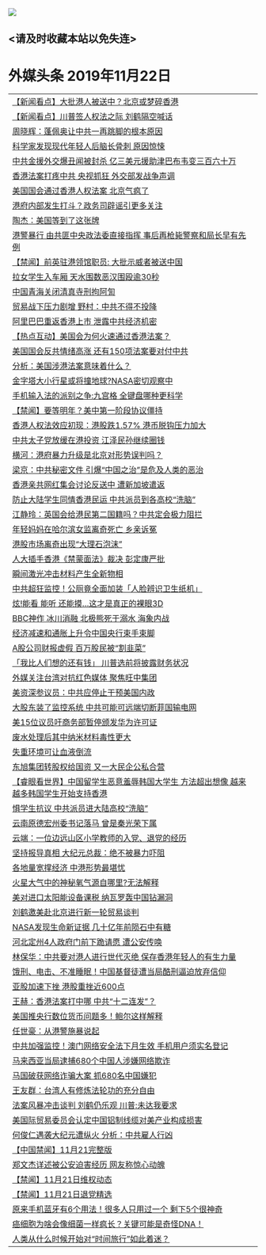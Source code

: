 
<tr>
  <td align=center><img src="https://cdn.jsdelivr.net/gh/gyoupiodf/im1/%E5%BE%AE%E4%BF%A1%E8%AF%B4%E6%98%8E4.jpg" /></td>  
</tr>

## <请及时收藏本站以免失连> </a>
# 外媒头条 2019年11月22日</a>

<table>

<tr><td colspan="2" align="left"><a href="https://xball.casa/oo.aspx?name=c1097960&key=eqxowaguscvmxdgc&from=gy">【新闻看点】大批港人被送中？北京或梦碎香港</a></td></tr>
<tr><td colspan="2" align="left"><a href="https://xball.casa/oo.aspx?name=c1097959&key=eqxowaguscvmxdgc&from=gy">【新闻看点】川普签人权法之际 刘鹤隔空喊话</a></td></tr>
<tr><td colspan="2" align="left"><a href="https://xball.casa/oo.aspx?name=c1097983&key=eqxowaguscvmxdgc&from=gy">周晓辉：蓬佩奥让中共一再跳脚的根本原因</a></td></tr>
<tr><td colspan="2" align="left"><a href="https://xball.casa/oo.aspx?name=c1098004&key=eqxowaguscvmxdgc&from=gy">科学家发现现代年轻人后脑长骨刺 原因惊悚</a></td></tr>
<tr><td colspan="2" align="left"><a href="https://xball.casa/oo.aspx?name=c1098038&key=eqxowaguscvmxdgc&from=gy">中共金援外交爆丑闻被封杀 亿三美元援助津巴布韦变三百六十万</a></td></tr>
<tr><td colspan="2" align="left"><a href="https://xball.casa/oo.aspx?name=c1097984&key=eqxowaguscvmxdgc&from=gy">香港法案打疼中共 央视抓狂 外交部发战争声调</a></td></tr>
<tr><td colspan="2" align="left"><a href="https://xball.casa/oo.aspx?name=c1097942&key=eqxowaguscvmxdgc&from=gy">美国国会通过香港人权法案 北京气疯了</a></td></tr>
<tr><td colspan="2" align="left"><a href="https://xball.casa/oo.aspx?name=c1097989&key=eqxowaguscvmxdgc&from=gy">港府内部发生打斗？政务司辟谣引更多关注</a></td></tr>
<tr><td colspan="2" align="left"><a href="https://xball.casa/oo.aspx?name=c1097985&key=eqxowaguscvmxdgc&from=gy">陶杰：美国等到了这张牌</a></td></tr>
<tr><td colspan="2" align="left"><a href="https://xball.casa/oo.aspx?name=c1097951&key=eqxowaguscvmxdgc&from=gy">港警暴行 由共匪中央政法委直接指挥 事后再枪毙警察和局长早有先例</a></td></tr>
<tr><td colspan="2" align="left"><a href="https://xball.casa/oo.aspx?name=c1097997&key=eqxowaguscvmxdgc&from=gy">【禁闻】前英驻港领馆职员: 大批示威者被送中国</a></td></tr>
<tr><td colspan="2" align="left"><a href="https://xball.casa/oo.aspx?name=c1097991&key=eqxowaguscvmxdgc&from=gy">拉女学生入车厢 天水围数恶汉围殴逾30秒</a></td></tr>
<tr><td colspan="2" align="left"><a href="https://xball.casa/oo.aspx?name=c1098006&key=eqxowaguscvmxdgc&from=gy">中国青海关闭清真寺刑拘阿訇</a></td></tr>
<tr><td colspan="2" align="left"><a href="https://xball.casa/oo.aspx?name=c1097970&key=eqxowaguscvmxdgc&from=gy">贸易战下压力剧增 野村：中共不得不投降</a></td></tr>
<tr><td colspan="2" align="left"><a href="https://xball.casa/oo.aspx?name=c1098045&key=eqxowaguscvmxdgc&from=gy">阿里巴巴重返香港上市 泄露中共经济机密</a></td></tr>
<tr><td colspan="2" align="left"><a href="https://xball.casa/oo.aspx?name=c1098044&key=eqxowaguscvmxdgc&from=gy">【热点互动】美国会为何火速通过香港法案？</a></td></tr>
<tr><td colspan="2" align="left"><a href="https://xball.casa/oo.aspx?name=c1097966&key=eqxowaguscvmxdgc&from=gy">美国国会反共情绪高涨 还有150项法案要对付中共</a></td></tr>
<tr><td colspan="2" align="left"><a href="https://xball.casa/oo.aspx?name=c1097967&key=eqxowaguscvmxdgc&from=gy">分析：美国涉港法案意味着什么？</a></td></tr>
<tr><td colspan="2" align="left"><a href="https://xball.casa/oo.aspx?name=c1098003&key=eqxowaguscvmxdgc&from=gy">金字塔大小行星或将撞地球?NASA密切观察中</a></td></tr>
<tr><td colspan="2" align="left"><a href="https://xball.casa/oo.aspx?name=c1098005&key=eqxowaguscvmxdgc&from=gy">手机输入法的派别之争:九宫格 全键盘哪种更科学</a></td></tr>
<tr><td colspan="2" align="left"><a href="https://xball.casa/oo.aspx?name=c1097998&key=eqxowaguscvmxdgc&from=gy">【禁闻】要等明年？美中第一阶段协议僵持</a></td></tr>
<tr><td colspan="2" align="left"><a href="https://xball.casa/oo.aspx?name=c1098037&key=eqxowaguscvmxdgc&from=gy">香港人权法效应初现：港股跌1.57% 港币脱钩压力加大</a></td></tr>
<tr><td colspan="2" align="left"><a href="https://xball.casa/oo.aspx?name=c1097979&key=eqxowaguscvmxdgc&from=gy">中共太子党放缓在港投资 江泽民孙继续圈钱</a></td></tr>
<tr><td colspan="2" align="left"><a href="https://xball.casa/oo.aspx?name=c1097952&key=eqxowaguscvmxdgc&from=gy">横河：港府暴力升级是北京对形势误判吗？</a></td></tr>
<tr><td colspan="2" align="left"><a href="https://xball.casa/oo.aspx?name=c1097953&key=eqxowaguscvmxdgc&from=gy">梁京：中共秘密文件 引爆“中国之治”是危及人类的恶治</a></td></tr>
<tr><td colspan="2" align="left"><a href="https://xball.casa/oo.aspx?name=c1097986&key=eqxowaguscvmxdgc&from=gy">香港亲共网红集会讨论反送中 遭新加坡遣返</a></td></tr>
<tr><td colspan="2" align="left"><a href="https://xball.casa/oo.aspx?name=c1097987&key=eqxowaguscvmxdgc&from=gy">防止大陆学生同情香港民运 中共派员到各高校“洗脑”</a></td></tr>
<tr><td colspan="2" align="left"><a href="https://xball.casa/oo.aspx?name=c1097950&key=eqxowaguscvmxdgc&from=gy">江静玲：英国会给港民第二国籍吗？中共定会极力阻拦</a></td></tr>
<tr><td colspan="2" align="left"><a href="https://xball.casa/oo.aspx?name=c1097996&key=eqxowaguscvmxdgc&from=gy">年轻妈妈在哈尔滨女监离奇死亡 乡亲诉冤</a></td></tr>
<tr><td colspan="2" align="left"><a href="https://xball.casa/oo.aspx?name=c1097958&key=eqxowaguscvmxdgc&from=gy">港股市场离奇出现“大理石泡沫”</a></td></tr>
<tr><td colspan="2" align="left"><a href="https://xball.casa/oo.aspx?name=c1097981&key=eqxowaguscvmxdgc&from=gy">人大插手香港《禁蒙面法》裁决 彭定康严批</a></td></tr>
<tr><td colspan="2" align="left"><a href="https://xball.casa/oo.aspx?name=c1097994&key=eqxowaguscvmxdgc&from=gy">瞬间激光冲击材料产生全新物相</a></td></tr>
<tr><td colspan="2" align="left"><a href="https://xball.casa/oo.aspx?name=c1097978&key=eqxowaguscvmxdgc&from=gy">中共超狂监控！公厕竟全面加装「人脸辨识卫生纸机」</a></td></tr>
<tr><td colspan="2" align="left"><a href="https://xball.casa/oo.aspx?name=c1098002&key=eqxowaguscvmxdgc&from=gy">炫!能看 能听 还能摸…这才是真正的裸眼3D</a></td></tr>
<tr><td colspan="2" align="left"><a href="https://xball.casa/oo.aspx?name=c1098001&key=eqxowaguscvmxdgc&from=gy">BBC神作 冰川消融 北极熊死于溺水 海象内战</a></td></tr>
<tr><td colspan="2" align="left"><a href="https://xball.casa/oo.aspx?name=c1097957&key=eqxowaguscvmxdgc&from=gy">经济减速和通胀上升令中国央行束手束脚</a></td></tr>
<tr><td colspan="2" align="left"><a href="https://xball.casa/oo.aspx?name=c1097961&key=eqxowaguscvmxdgc&from=gy">A股公司财报虚假  百万股民被“割韭菜”</a></td></tr>
<tr><td colspan="2" align="left"><a href="https://xball.casa/oo.aspx?name=c1097964&key=eqxowaguscvmxdgc&from=gy">「我比人们想的还有钱」 川普选前将披露财务状况</a></td></tr>
<tr><td colspan="2" align="left"><a href="https://xball.casa/oo.aspx?name=c1097988&key=eqxowaguscvmxdgc&from=gy">外媒关注台湾对抗红色媒体 聚焦旺中集团</a></td></tr>
<tr><td colspan="2" align="left"><a href="https://xball.casa/oo.aspx?name=c1097971&key=eqxowaguscvmxdgc&from=gy">美资深参议员：中共应停止干预美国内政</a></td></tr>
<tr><td colspan="2" align="left"><a href="https://xball.casa/oo.aspx?name=c1097980&key=eqxowaguscvmxdgc&from=gy">大股东装了监控系统 中共可能可远端切断菲国输电网</a></td></tr>
<tr><td colspan="2" align="left"><a href="https://xball.casa/oo.aspx?name=c1098043&key=eqxowaguscvmxdgc&from=gy">美15位议员吁商务部暂停颁发华为许可证</a></td></tr>
<tr><td colspan="2" align="left"><a href="https://xball.casa/oo.aspx?name=c1097993&key=eqxowaguscvmxdgc&from=gy">废水处理后其中纳米材料毒性更大</a></td></tr>
<tr><td colspan="2" align="left"><a href="https://xball.casa/oo.aspx?name=c1097992&key=eqxowaguscvmxdgc&from=gy">失重环境可让血液倒流</a></td></tr>
<tr><td colspan="2" align="left"><a href="https://xball.casa/oo.aspx?name=c1098041&key=eqxowaguscvmxdgc&from=gy">东旭集团转股权给国资 又一大民企公私合营</a></td></tr>
<tr><td colspan="2" align="left"><a href="https://xball.casa/oo.aspx?name=c1097974&key=eqxowaguscvmxdgc&from=gy">【睿眼看世界】中国留学生恶意羞辱韩国大学生 方法超出想像 越来越多韩国学生开始支持香港</a></td></tr>
<tr><td colspan="2" align="left"><a href="https://xball.casa/oo.aspx?name=c1097948&key=eqxowaguscvmxdgc&from=gy">惧学生抗议 中共派员进大陆高校“洗脑”</a></td></tr>
<tr><td colspan="2" align="left"><a href="https://xball.casa/oo.aspx?name=c1098007&key=eqxowaguscvmxdgc&from=gy">云南原德宏州委书记落马 曾是秦光荣下属</a></td></tr>
<tr><td colspan="2" align="left"><a href="https://xball.casa/oo.aspx?name=c1097972&key=eqxowaguscvmxdgc&from=gy">云端：一位边远山区小学教师的入党、退党的经历</a></td></tr>
<tr><td colspan="2" align="left"><a href="https://xball.casa/oo.aspx?name=c1098042&key=eqxowaguscvmxdgc&from=gy">坚持报导真相 大纪元总裁：绝不被暴力吓阻</a></td></tr>
<tr><td colspan="2" align="left"><a href="https://xball.casa/oo.aspx?name=c1097990&key=eqxowaguscvmxdgc&from=gy">各地量宽撑经济 中港形势最堪忧</a></td></tr>
<tr><td colspan="2" align="left"><a href="https://xball.casa/oo.aspx?name=c1098000&key=eqxowaguscvmxdgc&from=gy">火星大气中的神秘氧气源自哪里?无法解释</a></td></tr>
<tr><td colspan="2" align="left"><a href="https://xball.casa/oo.aspx?name=c1097969&key=eqxowaguscvmxdgc&from=gy">美对进口太阳能设备课税 纳瓦罗轰中国钻漏洞</a></td></tr>
<tr><td colspan="2" align="left"><a href="https://xball.casa/oo.aspx?name=c1097955&key=eqxowaguscvmxdgc&from=gy">刘鹤邀美赴北京进行新一轮贸易谈判</a></td></tr>
<tr><td colspan="2" align="left"><a href="https://xball.casa/oo.aspx?name=c1097999&key=eqxowaguscvmxdgc&from=gy">NASA发现生命新证据 几十亿年前陨石中有糖</a></td></tr>
<tr><td colspan="2" align="left"><a href="https://xball.casa/oo.aspx?name=c1097943&key=eqxowaguscvmxdgc&from=gy">河北定州4人政府门前下跪请愿 遭公安传唤</a></td></tr>
<tr><td colspan="2" align="left"><a href="https://xball.casa/oo.aspx?name=c1097954&key=eqxowaguscvmxdgc&from=gy">林保华：中共要对港人进行世代灭绝 保存香港年轻人的有生力量</a></td></tr>
<tr><td colspan="2" align="left"><a href="https://xball.casa/oo.aspx?name=c1097976&key=eqxowaguscvmxdgc&from=gy">饿刑、电击、不准睡眠！中国基督徒遭当局酷刑逼迫放弃信仰</a></td></tr>
<tr><td colspan="2" align="left"><a href="https://xball.casa/oo.aspx?name=c1097975&key=eqxowaguscvmxdgc&from=gy">亚股加速下挫 港股重挫近600点</a></td></tr>
<tr><td colspan="2" align="left"><a href="https://xball.casa/oo.aspx?name=c1098008&key=eqxowaguscvmxdgc&from=gy">王赫：香港法案打中哪 中共“十二连发”？</a></td></tr>
<tr><td colspan="2" align="left"><a href="https://xball.casa/oo.aspx?name=c1097968&key=eqxowaguscvmxdgc&from=gy">美国推央行数位货币问题多！鲍尔这样解释</a></td></tr>
<tr><td colspan="2" align="left"><a href="https://xball.casa/oo.aspx?name=c1097973&key=eqxowaguscvmxdgc&from=gy">任世豪：从港警施暴说起</a></td></tr>
<tr><td colspan="2" align="left"><a href="https://xball.casa/oo.aspx?name=c1097977&key=eqxowaguscvmxdgc&from=gy">中共加强监控！澳门网络安全法下月生效 手机用户须实名登记</a></td></tr>
<tr><td colspan="2" align="left"><a href="https://xball.casa/oo.aspx?name=c1097965&key=eqxowaguscvmxdgc&from=gy">马来西亚当局逮捕680个中国人涉嫌网络欺诈</a></td></tr>
<tr><td colspan="2" align="left"><a href="https://xball.casa/oo.aspx?name=c1097949&key=eqxowaguscvmxdgc&from=gy">马国破获网络诈骗大案 抓680名中国嫌犯</a></td></tr>
<tr><td colspan="2" align="left"><a href="https://xball.casa/oo.aspx?name=c1097962&key=eqxowaguscvmxdgc&from=gy">王友群：台湾人有修炼法轮功的充分自由</a></td></tr>
<tr><td colspan="2" align="left"><a href="https://xball.casa/oo.aspx?name=c1098050&key=eqxowaguscvmxdgc&from=gy">法案风暴冲击谈判 刘鹤仍乐观 川普:未达我要求</a></td></tr>
<tr><td colspan="2" align="left"><a href="https://xball.casa/oo.aspx?name=c1097956&key=eqxowaguscvmxdgc&from=gy">美国际贸易委员会认定中国铝制线缆对美产业构成损害</a></td></tr>
<tr><td colspan="2" align="left"><a href="https://xball.casa/oo.aspx?name=c1097995&key=eqxowaguscvmxdgc&from=gy">何俊仁遇袭大纪元遭纵火 分析：中共雇人行凶</a></td></tr>
<tr><td colspan="2" align="left"><a href="https://xball.casa/oo.aspx?name=c1098049&key=eqxowaguscvmxdgc&from=gy">【中国禁闻】11月21完整版</a></td></tr>
<tr><td colspan="2" align="left"><a href="https://xball.casa/oo.aspx?name=c1098047&key=eqxowaguscvmxdgc&from=gy">郑文杰详述被公安迫害经历 网友称惊心动魄</a></td></tr>
<tr><td colspan="2" align="left"><a href="https://xball.casa/oo.aspx?name=c1098052&key=eqxowaguscvmxdgc&from=gy">【禁闻】11月21日维权动态</a></td></tr>
<tr><td colspan="2" align="left"><a href="https://xball.casa/oo.aspx?name=c1098051&key=eqxowaguscvmxdgc&from=gy">【禁闻】11月21日退党精选</a></td></tr>
<tr><td colspan="2" align="left"><a href="https://xball.casa/oo.aspx?name=c1098060&key=eqxowaguscvmxdgc&from=gy">原来手机蓝牙有6个用法！很多人只用过一个 剩下5个很神奇</a></td></tr>
<tr><td colspan="2" align="left"><a href="https://xball.casa/oo.aspx?name=c1098061&key=eqxowaguscvmxdgc&from=gy">癌细胞为啥会像细菌一样疯长？关键可能是奇怪DNA！</a></td></tr>
<tr><td colspan="2" align="left"><a href="https://xball.casa/oo.aspx?name=c1098062&key=eqxowaguscvmxdgc&from=gy">人类从什么时候开始对“时间旅行”如此着迷？</a></td></tr>

</table>
